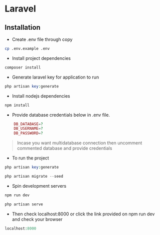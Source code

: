 # Laravel 

## Installation

* Create .env file through copy

```bash
cp .env.example .env
```
  
* Install project dependencies

```php
composer install
```

* Generate laravel key for application to run

```php
php artisan key:generate
```

* Install nodejs dependencies

```javascript
npm install
```

* Provide database credentials below in .env file.

```php
    DB_DATABASE=?
    DB_USERNAME=?
    DB_PASSWORD=?
```

> Incase you want multidatabase connection then uncomment commented database and provide credentials

* To run the project

```php
php artisan key:generate
```

```php
php artisan migrate --seed
```

* Spin development servers

```javascript
npm run dev
```

```php
php artisan serve
```

* Then check localhost:8000 or click the link provided on npm run dev and check your browser

```php
localhost:8000
```

